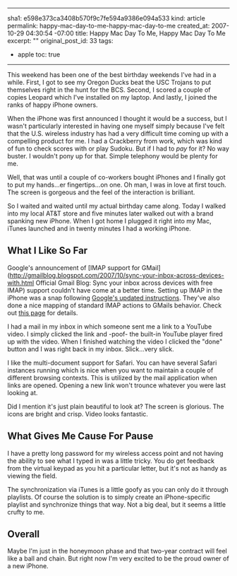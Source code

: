 ----- 
sha1: e598e373ca3408b570f9c7fe594a9386e094a533
kind: article
permalink: happy-mac-day-to-me-happy-mac-day-to-me
created_at: 2007-10-29 04:30:54 -07:00
title: Happy Mac Day To Me, Happy Mac Day To Me
excerpt: ""
original_post_id: 33
tags: 
- apple
toc: true
-----
This weekend has been one of the best birthday weekends I've had in a while. First, I got to see my Oregon Ducks beat the USC Trojans to put themselves right in the hunt for the BCS. Second, I scored a couple of copies Leopard which I've installed on my laptop. And lastly, I joined the ranks of happy iPhone owners.

When the iPhone was first announced I thought it would be a success, but I wasn't particularly interested in having one myself simply because I've felt that the U.S. wireless industry has had a very difficult time coming up with a compelling product for me. I had a Crackberry from work, which was kind of fun to check scores with or play Sudoku. But if I had to _pay_ for it? No way buster. I wouldn't pony up for that. Simple telephony would be plenty for me.

Well, that was until a couple of co-workers bought iPhones and I finally got to put my hands&hellip;er fingertips&hellip;on one. Oh man, I was in love at first touch. The screen is gorgeous and the feel of the interaction is brilliant.

So I waited and waited until my actual birthday came along. Today I walked into my local AT&amp;T store and five minutes later walked out with a brand spanking new iPhone. When I got home I plugged it right into my Mac, iTunes launched and in twenty minutes I had a working iPhone.
## What I Like So Far

Google's announcement of [IMAP support for GMail](http://gmailblog.blogspot.com/2007/10/sync-your-inbox-across-devices-with.html Official Gmail Blog: Sync your inbox across devices with free IMAP) support couldn't have come at a better time. Setting up IMAP in the iPhone was a snap following [Google's updated instructions](https://mail.google.com/support/bin/answer.py?answer=77702). They've also done a nice mapping of standard IMAP actions to GMails behavior. Check out [this page](https://mail.google.com/support/bin/answer.py?answer=77657) for details.

I had a mail in my inbox in which someone sent me a link to a YouTube video. I simply clicked the link and -poof- the built-in YouTube player fired up with the video. When I finished watching the video I clicked the "done" button and I was right back in my inbox. Slick&hellip;very slick.

I like the multi-document support for Safari. You can have several Safari instances running which is nice when you want to maintain a couple of different browsing contexts. This is utilized by the mail application when links are opened. Opening a new link won't trounce whatever you were last looking at.

Did I mention it's just plain beautiful to look at? The screen is glorious. The icons are bright and crisp. Video looks fantastic.
## What Gives Me Cause For Pause

I have a pretty long password for my wireless access point and not having the ability to see what I typed in was a little tricky. You do get feedback from the virtual keypad as you hit a particular letter, but it's not as handy as viewing the field.

The synchronization via iTunes is a little goofy as you can only do it through playlists. Of course the solution is to simply create an iPhone-specific playlist and synchronize things that way. Not a big deal, but it seems a little crufty to me.
## Overall

Maybe I'm just in the honeymoon phase and that two-year contract will feel like a ball and chain. But right now I'm very excited to be the proud owner of a new iPhone.
